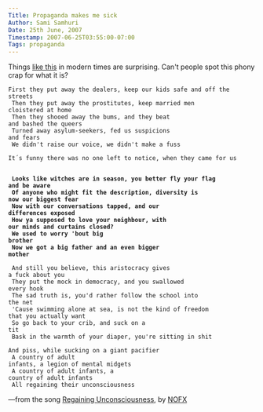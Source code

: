 ```yaml
---
Title: Propaganda makes me sick
Author: Sami Samhuri
Date: 25th June, 2007
Timestamp: 2007-06-25T03:55:00-07:00
Tags: propaganda
---
```


Things <a href="http://arstechnica.com/news.ars/post/20070625-spying-on-campus-fbi-warns-mit-harvard.html">like this</a> in modern times are surprising. Can't people spot this phony crap for what it is?

<code>First they put away the dealers, keep our kids safe and off the streets<br/>
Then they put away the prostitutes, keep married men cloistered at home<br/>
Then they shooed away the bums, and they beat and bashed the queers<br/>
Turned away asylum-seekers, fed us suspicions and fears<br/>
We didn't raise our voice, we didn't make a fuss<br/>
It´s funny there was no one left to notice, when they came for us<br/>
<br/>
<strong>Looks like witches are in season, you better fly your flag and be aware<br/>
Of anyone who might fit the description, diversity is now our biggest fear<br/>
Now with our conversations tapped, and our differences exposed<br/>
How ya supposed to love your neighbour, with our minds and curtains 
closed?<br/>
We used to worry 'bout big brother<br/>
Now we got a big father and an even bigger mother</strong><br/>
<br/>
And still you believe, this aristocracy gives a fuck about you<br/>
They put the mock in democracy, and you swallowed every hook<br/>
The sad truth is, you'd rather follow the school into the net<br/>
'Cause swimming alone at sea, is not the kind of freedom that you 
actually want<br/>
So go back to your crib, and suck on a tit<br/>
Bask in the warmth of your diaper, you're sitting in shit<br/>
And piss, while sucking on a giant pacifier<br/>
A country of adult infants, a legion of mental midgets<br/>
A country of adult infants, a country of adult infants<br/>
All regaining their unconsciousness<br/>
</code>
—from the song <a href="http://www.nofxwiki.net/w/Lyrics:Regaining_Unconsciousness_%28song%29">Regaining Unconsciousness</a>, by <a href="http://www.nofx.org/">NOFX</a>

